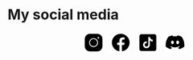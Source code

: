 # My social media
<div style="display: flex; justify-content: center;">
    <p style="margin: 0;">
        <img style="margin-inline: 5px;" src="/assets/img/instagram-new.png" alt="instagram">
        <img style="margin-inline: 5px;" src="/assets/img/facebook-new.png" alt="facebook">
        <img style="margin-inline: 5px;" src="/assets/img/tiktok.png" alt="tiktok">
        <img style="margin-inline: 5px;" src="/assets/img/discord.png" alt="discord">
    </p>
</div>